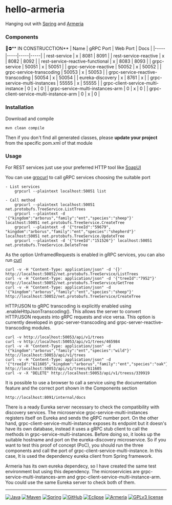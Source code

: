 
# hello-armeria

Hanging out with [Spring](https://spring.io/) and [Armeria](https://armeria.dev/) 

### Components
:rotating_light::no_entry:** IN CONSTRUCCTION**
| Name | gRPC Port | Web Port | Docs |
|-----|-----|-----|-----|
| rest-service | x | 8081 | 8091 |
| rest-service-reactive | x | 8082 | 8092 |
| rest-service-reactive-functional | x | 8083 | 8093 |
| grpc-service | 50051 | x | 50051 |
| grpc-service-reactive | 50052 | x | 50052 |
| grpc-service-transcoding | 50053 | x | 50053 |
| grpc-service-reactive-transcoding | 50054 | x | 50054 |
| eureka-discovery | x | 8761 | x |
| grpc-service-multi-instances | 55555 | x | 55555 |
| grpc-client-service-multi-instance | 0 | x | 0 |
| grpc-service-multi-instances-arm | 0 | x | 0 |
| grpc-client-service-multi-instance-arm | 0 | x | 0 |

### Installation

Download and compile

```
mvn clean compile
```
Then if you don't find all generated classes, please **update your project** from the specific pom.xml of that module

### Usage

For REST services just use your preferred HTTP tool like [SoapUI](https://www.soapui.org/)

You can use [grpcurl](https://github.com/fullstorydev/grpcurl) to call gRPC services choosing the suitable port

```
- List services
    grpcurl --plaintext localhost:50051 list
   
- Call method
    grpcurl --plaintext localhost:50051 net.protobufs.TreeService.ListTrees
    grpcurl --plaintext -d '{"kingdom":"arborus","family":"ent","species":"sheep"}' localhost:50051 net.protobufs.TreeService.CreateTree
    grpcurl --plaintext -d '{"treeId":"59679", "kingdom":"arborus","family":"ent","species":"shepherd"}' localhost:50051 net.protobufs.TreeService.UpdateTree
    grpcurl --plaintext -d '{"treeId":"151526"}' localhost:50051 net.protobufs.TreeService.DeleteTree        
```

As the option UnframedRequests is enabled in gRPC services, you can also run [curl](https://curl.se/)

```
curl -v -H "Content-Type: application/json" -d '{}' http://localhost:50052/net.protobufs.TreeService/ListTrees
curl -v -H "Content-Type: application/json" -d '{"treeId":"7952"}' http://localhost:50052/net.protobufs.TreeService/GetTree
curl -v -H "Content-Type: application/json" -d '{"kingdom":"arborus","family":"ent","species":"sheep"}' http://localhost:50052/net.protobufs.TreeService/CreateTree
```

HTTP/JSON to gRPC transcoding is explicitly enabled using .enableHttpJsonTranscoding(). This allows the server to convert HTTP/JSON requests into gRPC requests and vice versa. This option is currently developed in grpc-server-transcoding and grpc-server-reactive-transcoding modules.

```
curl -v http://localhost:50053/api/v1/trees
curl -v http://localhost:50053/api/v1/trees/465984
curl -v -H "Content-Type: application/json" -d '{"kingdom":"arborus","family":"ent","species":"wild"}' http://localhost:50053/api/v1/trees
curl -v -H "Content-Type: application/json" -d '{"treeId":"611605","kingdom":"arborus","family":"ent","species":"oak"}' http://localhost:50053/api/v1/trees/611605
curl -v -X "DELETE" http://localhost:50053/api/v1/treess/339919
```

It is possible to use a browser to call a service using the documentation feature and the correct port shown in the Components section

```
http://localhost:8091/internal/docs
```

There is a ready Eureka server necessary to check the compatibility with discovery services. The microservice grpc-service-multi-instances registers itself on Eureka and sends the gRPC number port. On the other hand, grpc-client-service-multi-instance exposes its endpoint but it doesn's have its own database, instead it uses a gRPC stub client to call the methods in grpc-service-multi-instances. Before doing so, it looks up the suitable hostname and port on the eureka-discovery microservice. So if you want to test this proof of concept (PoC), you should run the three components and call the port of grpc-client-service-multi-instance. In this case, It is used the dependency eureka client from Spring framework.

Armeria has its own eureka dependecy, so I have created the same test environment but using this dependency. The microservicies are grpc-service-multi-instances-arm and grpc-client-service-multi-instance-arm. You could use the same Eureka server to check both of them.

---

[![Java](https://badgen.net/static/JavaSE/21/orange)](https://www.java.com/es/)
[![Maven](https://badgen.net/badge/icon/maven?icon=maven&label&color=red)](https://https://maven.apache.org/)
[![Spring](https://img.shields.io/badge/spring-blue?logo=Spring&logoColor=white)](https://spring.io)
[![GitHub](https://badgen.net/badge/icon/github?icon=github&label)](https://github.com)
[![Eclipse](https://badgen.net/badge/icon/eclipse?icon=eclipse&label)](https://https://eclipse.org/)
[![Armeria](https://badgen.net/static/Armeria/1.6/black)](https://www.java.com/es/)
[![GPLv3 license](https://badgen.net/static/License/GPLv3/blue)](https://choosealicense.com/licenses/gpl-3.0/)
